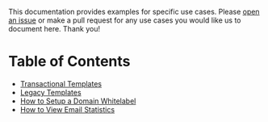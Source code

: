 This documentation provides examples for specific use cases. Please [open an issue](https://github.com/sendgrid/sendgrid-java/issues) or make a pull request for any use cases you would like us to document here. Thank you!

# Table of Contents

* [Transactional Templates](https://github.com/sendgrid/sendgrid-java/usecases/Transactional_Templates.md)
* [Legacy Templates](https://github.com/sendgrid/sendgrid-java/usecases/Legacy_Templates.md)
* [How to Setup a Domain Whitelabel](https://github.com/sendgrid/sendgrid-java/usecases/How_to_Setup_a_Domain_Whitelabel.md)
* [How to View Email Statistics](https://github.com/sendgrid/sendgrid-java/usecases/How_to_View_Email_Statistics.md)